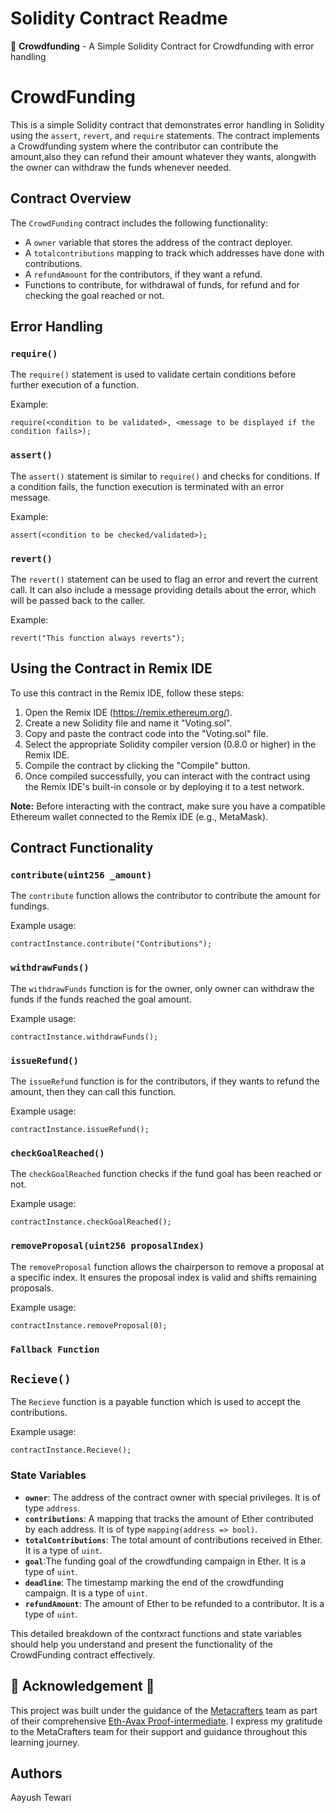 # Solidity Contract Readme

📄 **Crowdfunding** - A Simple Solidity Contract for Crowdfunding with error handling

# CrowdFunding

This is a simple Solidity contract that demonstrates error handling in Solidity using the `assert`, `revert`, and `require` statements. The contract implements a Crowdfunding system where the contributor can contribute the amount,also they can refund their amount whatever they wants, alongwith the owner can withdraw the funds whenever needed.

## Contract Overview

The `CrowdFunding` contract includes the following functionality:

- A `owner` variable that stores the address of the contract deployer.
- A `totalcontributions` mapping to track which addresses have done with contributions.
- A `refundAmount` for the contributors, if they want a refund.
- Functions to contribute, for withdrawal of funds, for refund and for checking the goal reached or not.

## Error Handling

### `require()`

The `require()` statement is used to validate certain conditions before further execution of a function.

Example:
```solidity
require(<condition to be validated>, <message to be displayed if the condition fails>);
```

### `assert()`

The `assert()` statement is similar to `require()` and checks for conditions. If a condition fails, the function execution is terminated with an error message.

Example:
```solidity
assert(<condition to be checked/validated>);
```

### `revert()`

The `revert()` statement can be used to flag an error and revert the current call. It can also include a message providing details about the error, which will be passed back to the caller.

Example:
```solidity
revert("This function always reverts");
```

## Using the Contract in Remix IDE

To use this contract in the Remix IDE, follow these steps:

1. Open the Remix IDE (https://remix.ethereum.org/).
2. Create a new Solidity file and name it "Voting.sol".
3. Copy and paste the contract code into the "Voting.sol" file.
4. Select the appropriate Solidity compiler version (0.8.0 or higher) in the Remix IDE.
5. Compile the contract by clicking the "Compile" button.
6. Once compiled successfully, you can interact with the contract using the Remix IDE's built-in console or by deploying it to a test network.

**Note:** Before interacting with the contract, make sure you have a compatible Ethereum wallet connected to the Remix IDE (e.g., MetaMask).

## Contract Functionality

### `contribute(uint256 _amount)`

The `contribute` function allows the contributor to contribute the amount for fundings.

Example usage:
```solidity
contractInstance.contribute("Contributions");
```

### `withdrawFunds()`

The `withdrawFunds` function is for the owner, only owner can withdraw the funds if the funds reached the goal amount.

Example usage:
```solidity
contractInstance.withdrawFunds();
```

### `issueRefund()`

The `issueRefund` function is for the contributors, if they wants to refund the amount, then they can call this function.

Example usage:
```solidity
contractInstance.issueRefund();
```

### `checkGoalReached()`

The `checkGoalReached` function checks if the fund goal has been reached or not.

Example usage:
```solidity
contractInstance.checkGoalReached();
```

### `removeProposal(uint256 proposalIndex)`

The `removeProposal` function allows the chairperson to remove a proposal at a specific index. It ensures the proposal index is valid and shifts remaining proposals.

Example usage:
```solidity
contractInstance.removeProposal(0);
```

### `Fallback Function`
##  `Recieve()`

The `Recieve` function is a payable function which is used to accept the contributions.

Example usage:
```solidity
contractInstance.Recieve();
```

### State Variables

- **`owner`**: The address of the contract owner with special privileges. It is of type `address`.
- **`contributions`**:  A mapping that tracks the amount of Ether contributed by each address. It is of type `mapping(address => bool)`.
- **`totalContributions`**:  The total amount of contributions received in Ether. It is a type of `uint`.
- **`goal`**:The funding goal of the crowdfunding campaign in Ether. It is a type of `uint`.
- **`deadline`**:  The timestamp marking the end of the crowdfunding campaign. It is a type of `uint`.
- **`refundAmount`**: The amount of Ether to be refunded to a contributor. It is a type of `uint`.

This detailed breakdown of the contxract functions and state variables should help you understand and present the functionality of the CrowdFunding contract effectively.


## 🌟 **Acknowledgement** 🌟

This project was built under the guidance of the [Metacrafters](https://www.metacrafters.io) team as part of their comprehensive [Eth-Avax Proof-intermediate](https://academy.metacrafters.io/content/solidity-avax-intermediate). I express my gratitude to the MetaCrafters team for their support and guidance throughout this learning journey.

## Authors
Aayush Tewari
